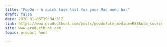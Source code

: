 ```yaml
---
title: "PopDo — A quick task list for your Mac menu bar"
draft: false
date: 2020-01-05T19:34:31Z
link: https://www.producthunt.com/posts/popdo?utm_medium=RSS&utm_source=hune
site: www.producthunt.com
topic: product hunt  

---
```


